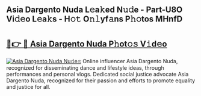 ## Asia Dargento Nuda L𝚎a𝚔ed N𝚞𝚍e - Part-U8O Vi𝚍𝚎o L𝚎a𝚔s - H𝚘𝚝 O𝚗𝚕yf𝚊ns P𝚑𝚘tos MHnfD

# <h2><a href="http://kf2v4b.oniu.top/?m=Asia+Dargento+Nuda">🔗👉 🔴 Asia Dargento Nuda P𝚑ot𝚘𝚜 V𝚒d𝚎o</a></h2>

[![Asia Dargento Nuda Nu𝚍e𝚜](https://i.imgur.com/0qMVB7G.gif)](http://kf2v4b.oniu.top/?m=Asia+Dargento+Nuda)
Online influencer Asia Dargento Nuda, recognized for disseminating dance and lifestyle ideas, through performances and personal vlogs. Dedicated social justice advocate Asia Dargento Nuda, recognized for their passion and efforts to promote equality and justice for all.  
